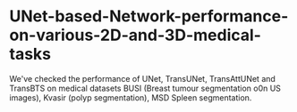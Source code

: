 # UNet-based-Network-performance-on-various-2D-and-3D-medical-tasks
We've checked the performance of UNet, TransUNet, TransAttUNet and TransBTS on medical datasets BUSI (Breast tumour segmentation o0n US images), Kvasir (polyp segmentation), MSD Spleen segmentation. 
